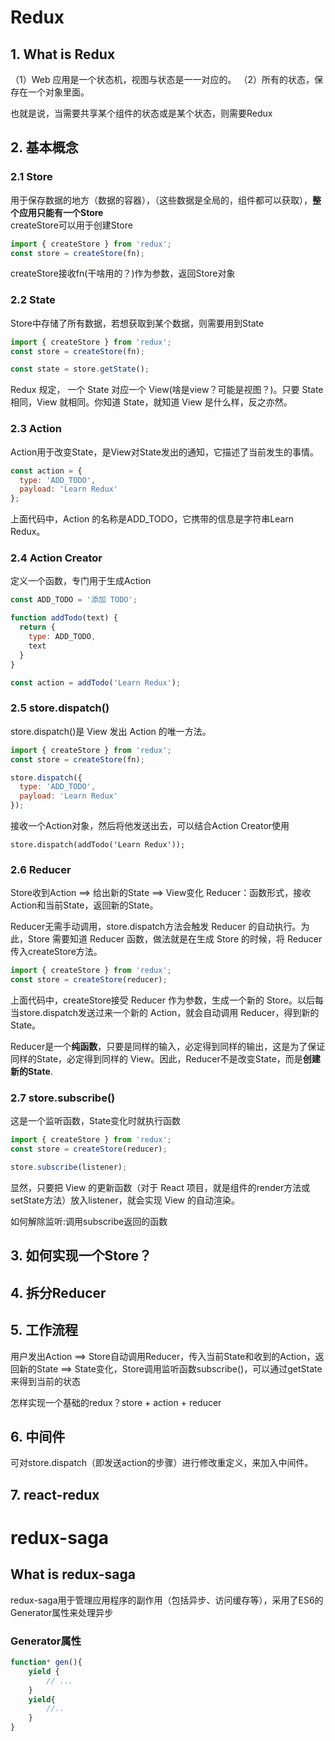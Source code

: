 # Redux

## 1. What is Redux

（1）Web 应用是一个状态机，视图与状态是一一对应的。
（2）所有的状态，保存在一个对象里面。

也就是说，当需要共享某个组件的状态或是某个状态，则需要Redux

## 2. 基本概念

### 2.1 Store

用于保存数据的地方（数据的容器），（这些数据是全局的，组件都可以获取），**整个应用只能有一个Store**  
createStore可以用于创建Store

```javascript
import { createStore } from 'redux';
const store = createStore(fn);
```

createStore接收fn(干啥用的？)作为参数，返回Store对象

### 2.2 State

Store中存储了所有数据，若想获取到某个数据，则需要用到State

```javascript
import { createStore } from 'redux';
const store = createStore(fn);

const state = store.getState();
```

Redux 规定， 一个 State 对应一个 View(啥是view？可能是视图？)。只要 State 相同，View 就相同。你知道 State，就知道 View 是什么样，反之亦然。

### 2.3 Action

Action用于改变State，是View对State发出的通知，它描述了当前发生的事情。

```javascript
const action = {
  type: 'ADD_TODO',
  payload: 'Learn Redux'
};
```

上面代码中，Action 的名称是ADD_TODO，它携带的信息是字符串Learn Redux。

### 2.4 Action Creator

定义一个函数，专门用于生成Action  

```javascript
const ADD_TODO = '添加 TODO';

function addTodo(text) {
  return {
    type: ADD_TODO,
    text
  }
}

const action = addTodo('Learn Redux');
```

### 2.5 store.dispatch()

store.dispatch()是 View 发出 Action 的唯一方法。

```javascript
import { createStore } from 'redux';
const store = createStore(fn);

store.dispatch({
  type: 'ADD_TODO',
  payload: 'Learn Redux'
});
```

接收一个Action对象，然后将他发送出去，可以结合Action Creator使用

```store.dispatch(addTodo('Learn Redux'));```

### 2.6 Reducer

Store收到Action ==> 给出新的State ==> View变化
Reducer：函数形式，接收Action和当前State，返回新的State。

Reducer无需手动调用，store.dispatch方法会触发 Reducer 的自动执行。为此，Store 需要知道 Reducer 函数，做法就是在生成 Store 的时候，将 Reducer 传入createStore方法。

```javascript
import { createStore } from 'redux';
const store = createStore(reducer);
```

上面代码中，createStore接受 Reducer 作为参数，生成一个新的 Store。以后每当store.dispatch发送过来一个新的 Action，就会自动调用 Reducer，得到新的 State。

Reducer是一个**纯函数**，只要是同样的输入，必定得到同样的输出，这是为了保证同样的State，必定得到同样的 View。因此，Reducer不是改变State，而是**创建新的State**.

### 2.7 store.subscribe()

这是一个监听函数，State变化时就执行函数

```javascript
import { createStore } from 'redux';
const store = createStore(reducer);

store.subscribe(listener);  
```

显然，只要把 View 的更新函数（对于 React 项目，就是组件的render方法或setState方法）放入listener，就会实现 View 的自动渲染。

如何解除监听:调用subscribe返回的函数

## 3. 如何实现一个Store？

## 4. 拆分Reducer

## 5. 工作流程

用户发出Action ==> Store自动调用Reducer，传入当前State和收到的Action，返回新的State ==> State变化，Store调用监听函数subscribe()，可以通过getState来得到当前的状态

怎样实现一个基础的redux？store + action + reducer

## 6. 中间件

可对store.dispatch（即发送action的步骤）进行修改重定义，来加入中间件。

## 7. react-redux


# redux-saga

## What is redux-saga

redux-saga用于管理应用程序的副作用（包括异步、访问缓存等），采用了ES6的Generator属性来处理异步

### Generator属性

```javascript
function* gen(){
    yield {
        // ...
    }
    yield{
        //..
    }
}


```